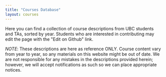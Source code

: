 ```yaml
---
title: "Courses Database"
layout: courses
---
```


Here you can find a collection of course descriptions from UBC students and TAs, sorted by year. Students who are interested in contributing may edit the page with the "Edit on Github" link.

_NOTE_: These descriptions are here as reference ONLY. Course content vary from year to year, so any materials on this website might be out of date. We are not responsible for any mistakes in the descriptions provided herein; however, we will accept notifications as such so we can place appropriate notices.
